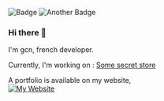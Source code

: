 ![Badge](https://img.shields.io/static/v1?label=&message=Visual+Studio+Code+user&logo=visual-studio-code&color=007ACC) ![Another Badge](https://img.shields.io/static/v1?label=&message=Node.JS+Developer&logo=node.js&color=000000)
### Hi there 👋
I'm gcn, french developer.

Currently, I'm working on :
[Some secret store](https://github.com/nextfor/nextstore-release)

A portfolio is available on my website,  
[![My Website](https://img.shields.io/static/v1?label=&message=click+here+!&logo=superuser&color=000000&link=https://gabrielc.fr)](https://gabrielc.fr)

<!--
**gcn59/gcn59** is a ✨ _special_ ✨ repository because its `README.md` (this file) appears on your GitHub profile.

Here are some ideas to get you started:

- 🔭 I’m currently working on ...
- 🌱 I’m currently learning ...
- 👯 I’m looking to collaborate on ...
- 🤔 I’m looking for help with ...
- 💬 Ask me about ...
- 📫 How to reach me: ...
- 😄 Pronouns: ...
- ⚡ Fun fact: ...
-->
